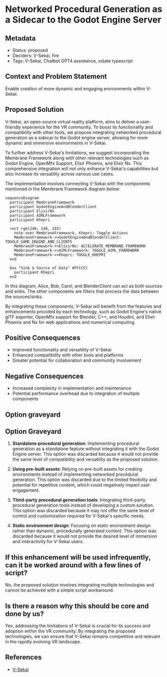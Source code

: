 # Networked Procedural Generation as a Sidecar to the Godot Engine Server

## Metadata

- Status: proposed
- Deciders: V-Sekai, fire
- Tags: V-Sekai, Chatbot GPT4 assistance, xstate typescript

## Context and Problem Statement

Enable creation of more dynamic and engaging environments within V-Sekai.

## Proposed Solution

V-Sekai, an open-source virtual reality platform, aims to deliver a user-friendly experience for the VR community. To boost its functionality and compatibility with other tools, we propose integrating networked procedural generation as a sidecar to the Godot engine server, allowing for more dynamic and immersive environments in V-Sekai.

To further address V-Sekai's limitations, we suggest incorporating the Membrane Framework along with other relevant technologies such as Godot Engine, OpenMfx Support, Elixir Phoenix, and Elixir Nx. This comprehensive integration will not only enhance V-Sekai's capabilities but also increase its versatility across various use cases.

The implementation involves connecting V-Sekai with the components mentioned in the Membrane Framework diagram below:

```mermaid
sequenceDiagram
  participant MembraneFramework
  participant GodotEngineAndBlenderClient
  participant ElixirNx
  participant AIMLFramework
  participant Khepri

  rect rgb(240, 248, 255)
    note over MembraneFramework, Khepri: Toggle Actions
    MembraneFramework->>GodotEngineAndBlenderClient: TOGGLE_GAME_ENGINE_AND_CLIENTS
    MembraneFramework->>ElixirNx: ACCELERATE_MEMBRANE_FRAMEWORK
    MembraneFramework->>AIMLFramework: TOGGLE_AIML_FRAMEWORK
    MembraneFramework->>Khepri: TOGGLE_KHEPRI
  end

  box "Sink & Source of Data" #FFCCCC
    participant Khepri
  end
```

In this diagram, Alice, Bob, Carol, and BlenderClient can act as both sources and sinks. The other components are filters that process the data between the sources/sinks.

By integrating these components, V-Sekai will benefit from the features and enhancements provided by each technology, such as Godot Engine's native glTF exporter, OpenMfx support for Blender, C++, and Houdini, and Elixir Phoenix and Nx for web applications and numerical computing.

## Positive Consequences

- Improved functionality and versatility of V-Sekai
- Enhanced compatibility with other tools and platforms
- Greater potential for collaboration and community involvement

## Negative Consequences

- Increased complexity in implementation and maintenance
- Potential performance overhead due to integration of multiple components

## Option graveyard

## Option Graveyard

1. **Standalone procedural generation**: Implementing procedural generation as a standalone feature without integrating it with the Godot Engine server. This option was discarded because it would not provide the same level of compatibility and versatility as the proposed solution.

2. **Using pre-built assets**: Relying on pre-built assets for creating environments instead of implementing networked procedural generation. This option was discarded due to the limited flexibility and potential for repetitive content, which could negatively impact user engagement.

3. **Third-party procedural generation tools**: Integrating third-party procedural generation tools instead of developing a custom solution. This option was discarded because it may not offer the same level of control and customization required for V-Sekai's specific needs.

4. **Static environment design**: Focusing on static environment design rather than dynamic, procedurally generated content. This option was discarded because it would not provide the desired level of immersion and interactivity for V-Sekai users.

## If this enhancement will be used infrequently, can it be worked around with a few lines of script?

No, the proposed solution involves integrating multiple technologies and cannot be achieved with a simple script workaround.

## Is there a reason why this should be core and done by us?

Yes, addressing the limitations of V-Sekai is crucial for its success and adoption within the VR community. By integrating the proposed technologies, we can ensure that V-Sekai remains competitive and relevant in the rapidly evolving VR landscape.

## References

- [V-Sekai](https://v-sekai.org/)
